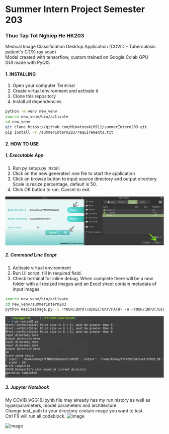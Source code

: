 # Summer Intern Project Semester 203
### Thuc Tap Tot Nghiep He HK203

Medical Image Classification Desktop Application (COVID - Tuberculosis patient's CT/X-ray scan) </br>
Model created with tensorflow, custom trained on Google Colab GPU </br>
GUI made with PyQt5 </br>

#### 1. INSTALLING
1. Open your computer Terminal
2. Create virtual environment and activate it
3. Clone this repository
4. Install all dependencies
```bash
python -m venv new_venv
source new_venv/bin/activate
cd new_venv
git clone https://github.com/Minatozaki0911/summerIntern203.git 
pip install -r /summerIntern203/requirements.txt
```
#### 2. HOW TO USE
##### 1. Executable App
1. Run py setup.py install
2. Click on the new generated .exe file to start the application
3. Click on browse button to input source directory and output directory. Scale is resize percentage, default is 50. 
4. Click OK button to run, Cancel to exit. 

<img src="Image/resizeUI.png" title="Resize image UI display" width=1000></img>

##### 2. Command Line Script
1. Activate virtual environment 
2. Run UI script, fill in required field.
3. Check terminal for inline debug. When complete there will be a new folder with all resized images and an Excel sheet contain metadata of input images.

```bash
source new_venv/bin/activate
cd new_venv/summerIntern203
python ResizeImage.py -i <YOUR/INPUT/DIRECTORY/PATH> -o <YOUR/INPUT/DIRECTORY/PATH> 
```

<img src="Image/resizeUITerminal.png" title="Resize image terminal result"></img>

##### 3. Jupyter Notebook
My COVID_VGG16.ipynb file may already has my run history as well as hyperparameters, model parameters and architecture. <br>
Change test_path to your directory contain image you want to test. <br>
Ctrl F9 will run all codeblock. 
![image](https://user-images.githubusercontent.com/48411041/127437184-6295ad0b-a85a-40fe-a747-39e9014b72dd.png)

![image](https://user-images.githubusercontent.com/48411041/127437164-832a074d-756d-4af7-9964-082987547f25.png)


